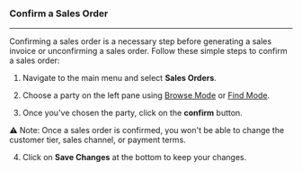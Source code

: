 ### Confirm a Sales Order
______________________

Confirming a sales order is a necessary step before generating a sales invoice or unconfirming a sales order. Follow these simple steps to confirm a sales order:

1. Navigate to the main menu and select **Sales Orders**.

2. Choose a party on the left pane using [Browse Mode](https://github.com/Fx-Professional-Services/HorizonDocs/blob/main/Horizon%20User%20Guide/VIII.%20Searching%20on%20Horizon/Browse%20Mode.md) or [Find Mode](https://github.com/Fx-Professional-Services/HorizonDocs/blob/main/Horizon%20User%20Guide/VIII.%20Searching%20on%20Horizon/Find%20Mode.md). 

3. Once you've chosen the party, click on the **confirm** button.

⚠️ Note: Once a sales order is confirmed, you won't be able to change the customer tier, sales channel, or payment terms.

4. Click on **Save Changes** at the bottom to keep your changes. 


